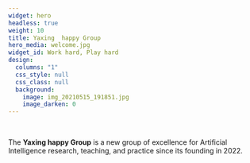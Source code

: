 ```yaml
---
widget: hero
headless: true
weight: 10
title: Yaxing  happy Group
hero_media: welcome.jpg
widget_id: Work hard, Play hard
design:
  columns: "1"
  css_style: null
  css_class: null
  background:
    image: img_20210515_191851.jpg
    image_darken: 0
---
```

<br>

The **Yaxing happy Group** is a new group of excellence for Artificial Intelligence research, teaching, and practice since its founding in 2022.